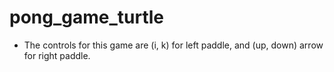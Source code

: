 # pong_game_turtle
- The controls for this game are (i, k) for left paddle, and (up, down) arrow for right paddle.

